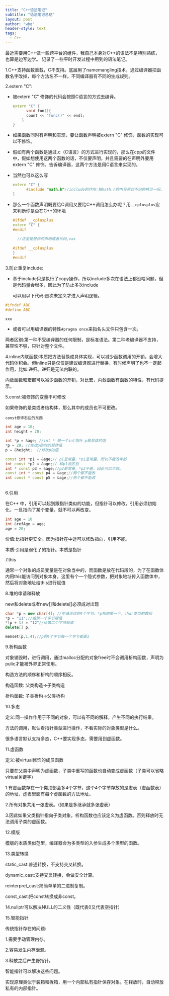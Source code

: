 ```yaml
---
title: "C++语法笔记"
subtitle: "语法笔记总结"
layout: post
author: "wbq"
header-style: text
tags:
  - C++
---
```


最近需要用C++做一些跨平台的组件，我自己本身对C++的语法不是特别熟练，也算是边写边学。
记录了一些平时开发过程中用到的语法笔记。

1.C++支持函数重载，C不支持。底层用了namemangling技术，通过编译器把函数名字改掉，每个方法名不一样。不同编译器有不同的生成规则。

2.extern "C":

- 被extern "C" 修饰的代码会按照C语言的方式去编译。

  ```c++
  extern "C" {
    	void fun(){
        count << "func()" << endl;
      }
  }
  ```

- 如果函数同时有声明和实现，要让函数声明被extern "C" 修饰，函数的实现可以不修饰。

- 假如有两个函数是通过.c（C语言）的方式进行实现的，那么在cpp的文件中，假如想使用这两个函数的话，不仅要声明，并且需要的在声明外要用 extern "C"  修饰。告诉编译器，这两个方法是用C语言来实现的。

- 当然也可以这么写

  ```c++
  extern "C" {
    	#include "math.h"//include的作用:把math.h的内容原封不动的拷贝一份。
  }
  ```

- 那么一个函数声明既要给C调用又要给C++调用怎么办呢？用`__cplusplus`宏来判断你是否在C++的环境

  ```c++
  #ifdef __cplusplus
  extern "C" {
  #endif
    
    //这里是是你的声明或者代码,xxx
    
  #ifdef __cplusplus 
  }
  #endif
  ```

  

3.防止重复include:

- 基于include只是执行了copy操作，所以include多次在语法上都没啥问题，但是代码量会增多，因此为了防止多次include

  可以用以下代码:首次未定义才进入声明逻辑。

```c++
#ifndef ABC
#define ABC

xxx
```

- 或者可以用编译器的特性` #pragma once `来指名头文件只包含一次。

两者区别:第一种不受编译器的任何限制，是标准语法。第二种老编译器不支持，兼容性不够，只针对整个文件。



4.inline内联函数:本质把方法替换成具体实现，可以减少函数调用的开销，会增大代码体积会。但inline只是仅仅是建议编译器进行替换，有时候声明了也不一定起作用，比如:递归。递归是无法内联的。

内敛函数和宏都可以减少函数的开销，对比宏，内敛函数有函数的特性，有代码提示。



5.const:被修饰的变量不可修改

如果修饰的是类或者结构体，那么其中的成员也不可更改。

`const修饰右边的东西`

```c++
int age = 10;
int height = 20;

int *p = &age; //int * 是一个int指针 p是具体的值
*p = 20; //修改p指向的具体值
p = &height;  //修改p的值

const int *p1 = &age;// p1是常量，*p1是常量，所以不能改年龄
int const *p2 = &age;// 和p1没区别
int * const p3 = &age;//p3是常量，*p3不是，因此可以年龄。
const int * const p4 = &age;//两个都不能改
int const * const p5 = &age;//两个都不能改
 
```



6.引用

在C++ 中，引用可以起到跟指针类似的功能，但指针可以修改，引用必须初始化，一旦指向了某个变量，就不可以再改变。

```c++
int age = 10
int &refAge = age;
age = 20;
```

价值:比指针更安全。因为指针在中途可以修改指向，引用不能。

本质:引用是弱化了的指针。本质是指针



7.this

通常一个对象的成员变量是在对象当中的，而函数是放在代码段的，为了在函数体内用this能访问到对象本身，这里有个一个隐式参数，把对象地址传入函数体中，然后将对象地址给this进行赋值



8.堆的申请和释放

new和delete或者new[]和delete[]必须成对出现

```c++
char *p = new char[4]; //申请连续的4个字节、*p指向第一个。char类型的数组
*p = "11";//给第一个字节赋值
*(p + 1) = "12"//给第二个字节赋值
delete[] p;

memset(p,1,4);//p的4个字节每一个字节都是1

```



9.析构函数

对象销毁时，进行调用，通过malloc分配的对象free时不会调用析构函数，声明为pulic才能被外界正常使用。

构造方法的顺序和析构的顺序相反。

构造函数: 父类构造->子类构造

析构函数: 子类析构->父类析构



10.多态

定义:同一操作作用于不同的对象，可以有不同的解释，产生不同的执行结果。

方法的调用，默认看指针类型进行操作，不看实际的对象类型是什么。

很多语言默认支持多态，C++要实现多态，需要用到虚函数。



11.虚函数

定义:被virtual修饰的成员函数

只要在父类中声明为虚函数，子类中重写的函数也自动变成虚函数（子类可以省略virtual关键字）

1.有虚函数存在一个类顶部会多4个字节，这个4个字节存放的是虚表（虚函数表）的地址，虚表里面有每个虚函数的方法地址。

2.所有对象共用一张虚表。（如果是多继承就多张虚表）

3.因此如果父类指针指向子类对象，析构函数也应该定义为虚函数。否则释放时无法调用子类的虚函数。



12.模版

模版的本质类似范型，编译器会为多类型的入参生成多个类型的函数。



13.类型转换

static_cast:普通转换，不支持交叉转换。

dynamic_cast:支持交叉转换，会做安全计算。

reinterpret_cast:简简单单的二进制复制。

const_cast:把const转换成非const。



14.nullptr可以解决NULL的二义性（既代表0又代表空指针）



15.智能指针

传统指针存在的问题:

1.需要手动管理内存。

2.容易发生内存泄漏。

3.释放之后产生野指针。



智能指针可以解决这些问题。

实现原理类似于装箱和拆箱，用一个内部私有指针保存对象。在释放时，自动释放私有的内部指针。





